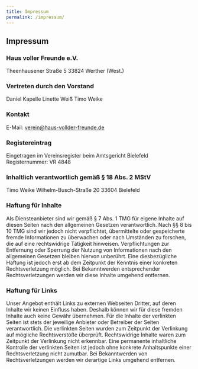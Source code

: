 ```yaml
---
title: Impressum
permalink: /impressum/
---
```


## Impressum

### Haus voller Freunde e.V.

Theenhausener Straße 5
33824 Werther (West.)

### Vertreten durch den Vorstand

Daniel Kapelle
Linette Weiß
Timo Weike

### Kontakt

E-Mail: <verein@haus-vollder-freunde.de>

### Registereintrag

Eingetragen im Vereinsregister beim Amtsgericht Bielefeld  
Registernummer: VR 4848  

### Inhaltlich verantwortlich gemäß § 18 Abs. 2 MStV

Timo Weike
Wilhelm-Busch-Straße 20
33604 Bielefeld

### Haftung für Inhalte

Als Diensteanbieter sind wir gemäß § 7 Abs. 1 TMG für eigene Inhalte auf diesen Seiten nach den allgemeinen Gesetzen verantwortlich. Nach §§ 8 bis 10 TMG sind wir jedoch nicht verpflichtet, übermittelte oder gespeicherte fremde Informationen zu überwachen oder nach Umständen zu forschen, die auf eine rechtswidrige Tätigkeit hinweisen.
Verpflichtungen zur Entfernung oder Sperrung der Nutzung von Informationen nach den allgemeinen Gesetzen bleiben hiervon unberührt. Eine diesbezügliche Haftung ist jedoch erst ab dem Zeitpunkt der Kenntnis einer konkreten Rechtsverletzung möglich. Bei Bekanntwerden entsprechender Rechtsverletzungen werden wir diese Inhalte umgehend entfernen.

### Haftung für Links

Unser Angebot enthält Links zu externen Webseiten Dritter, auf deren Inhalte wir keinen Einfluss haben. Deshalb können wir für diese fremden Inhalte auch keine Gewähr übernehmen.
Für die Inhalte der verlinkten Seiten ist stets der jeweilige Anbieter oder Betreiber der Seiten verantwortlich. Die verlinkten Seiten wurden zum Zeitpunkt der Verlinkung auf mögliche Rechtsverstöße überprüft. Rechtswidrige Inhalte waren zum Zeitpunkt der Verlinkung nicht erkennbar.
Eine permanente inhaltliche Kontrolle der verlinkten Seiten ist jedoch ohne konkrete Anhaltspunkte einer Rechtsverletzung nicht zumutbar. Bei Bekanntwerden von Rechtsverletzungen werden wir derartige Links umgehend entfernen.

